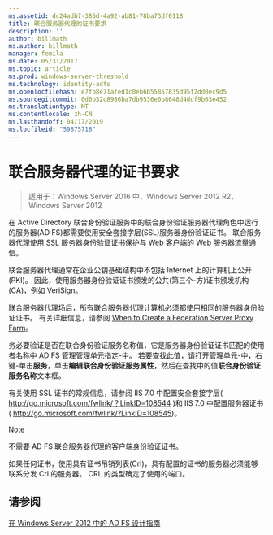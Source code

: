 ```yaml
---
ms.assetid: dc24adb7-385d-4a92-ab81-78ba73df0118
title: 联合服务器代理的证书要求
description: ''
author: billmath
ms.author: billmath
manager: femila
ms.date: 05/31/2017
ms.topic: article
ms.prod: windows-server-threshold
ms.technology: identity-adfs
ms.openlocfilehash: e7fb8e71afed1c0eb6b55857835d95f2dd0ec9d5
ms.sourcegitcommit: 0d0b32c8986ba7db9536e0b8648d4ddf9b03e452
ms.translationtype: MT
ms.contentlocale: zh-CN
ms.lasthandoff: 04/17/2019
ms.locfileid: "59875718"
---
```

# <a name="certificate-requirements-for-federation-server-proxies"></a>联合服务器代理的证书要求

>适用于：Windows Server 2016 中，Windows Server 2012 R2、 Windows Server 2012

在 Active Directory 联合身份验证服务中的联合身份验证服务器代理角色中运行的服务器\(AD FS\)都需要使用安全套接字层\(SSL\)服务器身份验证证书。 联合服务器代理使用 SSL 服务器身份验证证书保护与 Web 客户端的 Web 服务器流量通信。  
  
联合服务器代理通常在企业公钥基础结构中不包括 Internet 上的计算机上公开\(PKI\)。 因此，使用服务器身份验证证书颁发的公共\(第三个\-方\)证书颁发机构\(CA\)，例如 VeriSign。  
  
联合服务器代理场后，所有联合服务器代理计算机必须都使用相同的服务器身份验证证书。 有关详细信息，请参阅 [When to Create a Federation Server Proxy Farm](When-to-Create-a-Federation-Server-Proxy-Farm.md)。  
  
务必要验证是否在联合身份验证服务名称值，它是服务器身份验证证书匹配的使用者名称中 AD FS 管理管理单元指定\-中。 若要查找此值，请打开管理单元\-中，右键\-单击**服务**，单击**编辑联合身份验证服务属性**，然后在查找中的值**联合身份验证服务名称**文本框。  
  
有关使用 SSL 证书的常规信息，请参阅 IIS 7.0 中配置安全套接字层\( [http:\/\/go.microsoft.com\/fwlink\/？LinkID\=108544](https://go.microsoft.com/fwlink/?LinkID=108544) \)和 IIS 7.0 中配置服务器证书\( [http:\/\/go.microsoft.com\/fwlink\/?LinkID\=108545](https://go.microsoft.com/fwlink/?LinkID=108545)\)。  
  
> [!NOTE]  
> 不需要 AD FS 联合服务器代理的客户端身份验证证书。  
  
如果任何证书，使用具有证书吊销列表\(Crl\)，具有配置的证书的服务器必须能够联系分发 Crl 的服务器。 CRL 的类型确定了使用的端口。  
  
## <a name="see-also"></a>请参阅
[在 Windows Server 2012 中的 AD FS 设计指南](AD-FS-Design-Guide-in-Windows-Server-2012.md)
